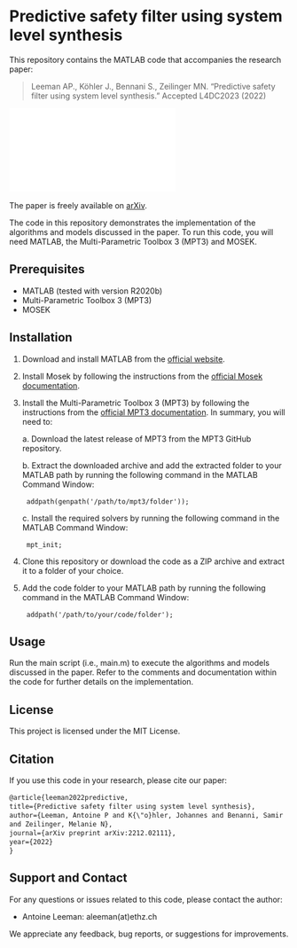 # Predictive safety filter using system level synthesis
This repository contains the MATLAB code that accompanies the research paper:
> Leeman AP., Köhler J., Bennani S., Zeilinger MN. “Predictive safety filter using system level synthesis.” Accepted L4DC2023 (2022)

![Project Image](fig1.pdf)

The paper is freely available on [arXiv](https://arxiv.org/abs/2212.02111).

The code in this repository demonstrates the implementation of the algorithms and models discussed in the paper. To run this code, you will need MATLAB, the Multi-Parametric Toolbox 3 (MPT3) and MOSEK.

## Prerequisites
- MATLAB (tested with version R2020b)
- Multi-Parametric Toolbox 3 (MPT3)
- MOSEK

## Installation
1. Download and install MATLAB from the [official website](https://www.mathworks.com/products/matlab.html).

2. Install Mosek by following the instructions from the [official Mosek documentation](https://docs.mosek.com/9.2/install/installation.html). 

3. Install the Multi-Parametric Toolbox 3 (MPT3) by following the instructions from the [official MPT3 documentation](https://www.mpt3.org/). In summary, you will need to:


    a. Download the latest release of MPT3 from the MPT3 GitHub repository.

    b. Extract the downloaded archive and add the extracted folder to your MATLAB path by running the following command in the MATLAB Command Window:
    
        
        addpath(genpath('/path/to/mpt3/folder'));
        
    
    c. Install the required solvers by running the following command in the MATLAB Command Window:
    
        
        mpt_init;
        
    
4. Clone this repository or download the code as a ZIP archive and extract it to a folder of your choice.

5. Add the code folder to your MATLAB path by running the following command in the MATLAB Command Window:
    
        addpath('/path/to/your/code/folder');
    
## Usage

Run the main script (i.e., main.m) to execute the algorithms and models discussed in the paper. Refer to the comments and documentation within the code for further details on the implementation.

## License

This project is licensed under the MIT License.

## Citation

If you use this code in your research, please cite our paper:
  ```
  @article{leeman2022predictive,
  title={Predictive safety filter using system level synthesis},
  author={Leeman, Antoine P and K{\"o}hler, Johannes and Benanni, Samir and Zeilinger, Melanie N},
  journal={arXiv preprint arXiv:2212.02111},
  year={2022}
  }
  ```
  

## Support and Contact

For any questions or issues related to this code, please contact the author:

- Antoine Leeman: aleeman(at)ethz.ch

We appreciate any feedback, bug reports, or suggestions for improvements.
